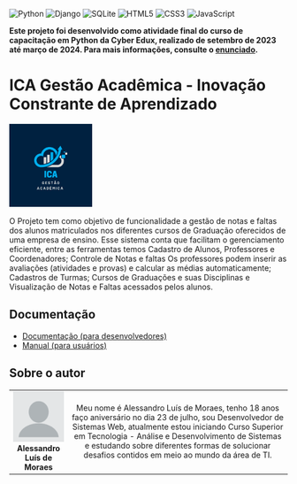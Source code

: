 <!-- Adicione Badges das tecnologias que você usou aqui -->
<!-- Você pode encontrar badges aqui: https://github.com/Ileriayo/markdown-badges?tab=readme-ov-file#markdown-badges -->

![Python](https://img.shields.io/badge/python-3670A0?style=for-the-badge&logo=python&logoColor=ffdd54)
![Django](https://img.shields.io/badge/django-%23092E20.svg?style=for-the-badge&logo=django&logoColor=white)
![SQLite](https://img.shields.io/badge/sqlite-%2307405e.svg?style=for-the-badge&logo=sqlite&logoColor=white)
![HTML5](https://img.shields.io/badge/html5-%23E34F26.svg?style=for-the-badge&logo=html5&logoColor=white)
![CSS3](https://img.shields.io/badge/css3-%231572B6.svg?style=for-the-badge&logo=css3&logoColor=white)
![JavaScript](https://img.shields.io/badge/javascript-%23323330.svg?style=for-the-badge&logo=javascript&logoColor=%23F7DF1E)

**Este projeto foi desenvolvido como atividade final do curso de capacitação em Python da Cyber Edux, realizado de setembro de 2023 até março de 2024. Para mais informações, consulte o [enunciado](ENUNCIADO.md).**

# ICA Gestão Acadêmica - Inovação Constrante de Aprendizado

<!-- Substitua a seguinte imagem por uma logo do seu projeto -->
<img src="img/logo.png" width="150px">

<!-- Substitua o seguinte parágrafo por um resumo do seu projeto: -->

O Projeto tem como objetivo de funcionalidade a gestão de notas e faltas dos alunos matriculados nos diferentes cursos de Graduação oferecidos de uma empresa de ensino. Esse sistema conta que facilitam o gerenciamento eficiente, entre as ferramentas temos Cadastro de Alunos, Professores e Coordenadores; Controle de Notas e faltas Os professores podem inserir as avaliações (atividades e provas) e calcular as médias automaticamente; Cadastros de Turmas; Cursos de Graduações e suas Disciplinas e Visualização de Notas e Faltas acessados pelos alunos.

## Documentação

- [Documentação (para desenvolvedores)](DOCUMENTACAO.md)
- [Manual (para usuários)](MANUAL.md)

## Sobre o autor

|                                                                                 |                                                                                                                                                                                                                                                                                                                                 |
| :-----------------------------------------------------------------------------: | :-----------------------------------------------------------------------------------------------------------------------------------------------------------------------------------------------------------------------------------------------------------------------------------------------------------------------------: |
| <img src="img/profilepic.png" width="150px"></br> **Alessandro Luís de Moraes** | Meu nome é Alessandro Luís de Moraes, tenho 18 anos faço aniversário no dia 23 de julho, sou Desenvolvedor de Sistemas Web, atualmente estou iniciando Curso Superior em Tecnologia - Análise e Desenvolvimento de Sistemas e estudando sobre diferentes formas de solucionar desafios contidos em meio ao mundo da área de TI. |
